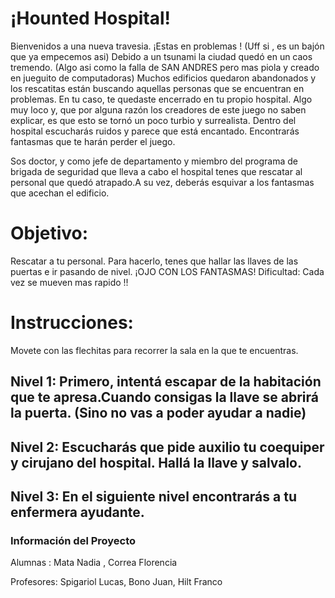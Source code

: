 # ¡Hounted Hospital!
 
 Bienvenidos a una nueva travesia. ¡Estas en problemas ! (Uff si , es un bajón que ya empecemos asi)
 Debido a un tsunami la ciudad quedó en un caos tremendo. (Algo asi como la falla de SAN ANDRES pero mas piola y creado en jueguito de computadoras)
 Muchos edificios quedaron abandonados y los rescatitas están buscando aquellas personas que se encuentran en problemas. 
 En tu caso, te quedaste encerrado en tu propio hospital. 
 Algo muy loco y, que por alguna razón los creadores de este juego no saben explicar, es que esto se tornó un poco turbio y surrealista. 
 Dentro del hospital escucharás ruidos y parece que está encantado. Encontrarás fantasmas que te harán perder el juego.
 
 Sos doctor, y como jefe de departamento y miembro del programa de brigada de seguridad que lleva a cabo el hospital 
 tenes que rescatar al personal que quedó atrapado.A su vez, deberás esquivar a los fantasmas que acechan el edificio.
 
# Objetivo: 

Rescatar a tu personal. Para hacerlo, tenes que hallar las llaves de las puertas e ir pasando de nivel. ¡OJO CON LOS FANTASMAS!
Dificultad: Cada vez se mueven mas rapido !!
 
# Instrucciones: 

Movete con las flechitas para recorrer la sala en la que te encuentras. 

## Nivel 1: Primero, intentá escapar de la habitación que te apresa.Cuando consigas la llave se abrirá la puerta. (Sino no vas a poder ayudar a nadie)
## Nivel 2: Escucharás que pide auxilio tu coequiper y cirujano del hospital. Hallá la llave y salvalo. 
## Nivel 3: En el siguiente nivel encontrarás a tu enfermera ayudante. 


### Información del Proyecto

Alumnas : Mata Nadia , Correa Florencia

Profesores: Spigariol Lucas, Bono Juan, Hilt Franco





 
